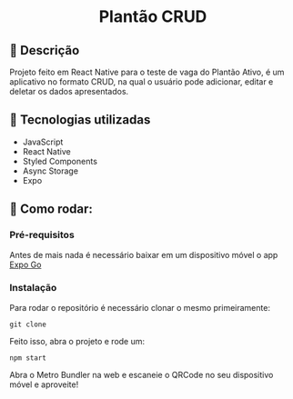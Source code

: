 <h1 align="center">Plantão CRUD</h1>

## :memo: Descrição
Projeto feito em React Native para o teste de vaga do Plantão Ativo, é um aplicativo no formato CRUD, na qual o usuário pode adicionar, editar e deletar os dados apresentados.

## :wrench: Tecnologias utilizadas
* JavaScript
* React Native
* Styled Components
* Async Storage
* Expo

## :rocket: Como rodar:

### Pré-requisitos

Antes de mais nada é necessário baixar em um dispositivo móvel o app
[Expo Go](https://expo.dev/client)

### Instalação

Para rodar o repositório é necessário clonar o mesmo primeiramente:
```
git clone
```
Feito isso, abra o projeto e rode um: 
```
npm start
```
Abra o Metro Bundler na web e escaneie o QRCode no seu dispositivo móvel e aproveite!
